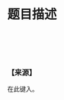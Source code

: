 # 题目描述


<p>
<img src="/upload/image/20141111/20141111190318_71536.jpg" alt=""/> 
</p>
<p>
<img src="/upload/image/20141219/20141219211036_25475.png" alt=""/> 
</p>
<p>
<img src="/upload/image/20141111/20141111190426_48215.jpg" alt=""/> 
</p>
<br/>
<h3>
【来源】
</h3>
<p>
在此键入。
</p>
